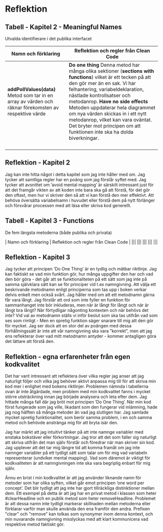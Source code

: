 # Reflektion

## Tabell - Kapitel 2 - Meaningful Names
Utvalda identifierare i det publika interfacet

| Namn och förklaring | Reflektion och regler från Clean Code  |
|------|---------|
|**addPollValues(data)** Metod som tar in en array av värden och räknar förekomsten av respektive värde|**Do one thing** Denna metod har många olika sektioner (**sections with functions**) vilket är ett tecken på att den gör mer än en sak. Vi har felhantering, variabeldeklaration, nästlade kontrollsatser och metodanrop. **Have no side effects** Metoden uppdaterar hela diagrammet om nya värden skickas in i ett nytt metodanrop, vilket kan vara oväntat. Det bryter mot principen om att funktionen inte ska ha dolda biverkningar.|
|||
|||
|||
|||

## Reflektion - Kapitel 2
Jag kan inte hitta något i detta kapitel som jag inte håller med om. Jag tycker att samtliga regler har en poäng som jag förstår syftet med. Jag tycker att avsnittet om ’avoid mental mapping’ är särskilt intressant just för att det framgår vikten av att koden inte bara ska gå att förstå, för det gör den oftast, men hur vi skriver den så att vi kan förstå den mer effektivt. Att behöva översätta variabelnamn i huvudet eller förstå dem på nytt förlänger och försvårar processen med att läsa eller skriva kod generellt.

## Tabell - Kapitel 3 - Functions
De fem längsta metoderna (både publika och privata)

| Namn och förklaring | Reflektion och regler från Clean Code  |
|||
|||
|||
|||
|||


## Reflektion - Kapitel 3
Jag tycker att principen ’Do One Thing’ är en tydlig och mätbar riktlinje. Jag kan faktiskt se vad min funktion gör, hur många uppgifter den har och vad den bör göra - det går att se funktionaliteten på ett sätt som jag inte på samma självklara sätt kan se för principer vid t.ex namngivning. Att välja ett beskrivande metodnamn enligt principerna som tas upp i boken verkar delvis enkelt men också svårt. Jag håller med om att ett metodnamn gärna får vara långt. Jag förstår att ord som inte fyller en funktion för sammanhanget inte bör inkluderas, men när är långt för långt och när är långt bra långt? När förtydligar någonting kontexten och när behövs det inte? Vid val av metodnamn ställs vi inför beslut som ska tas utifrån vad som ses som rimligt - Men en spretig funktion säger snarare till mig att den gör för mycket. Jag ser dock att en stor del av poängen med dessa förhållningssätt är inte att vår namngivning ska vara ”korrekt”, men att jag ens reflekterar över vad mitt metodnamn antyder - kommer antagligen göra det lättare att förstå den.


## Reflektion - egna erfarenheter från egen kodkvalitet
Det har varit intressant att reflektera över vilka regler jag anser att jag naturligt följer och vilka jag behöver aktivt anpassa mig till för att skriva min kod mer i enlighet med bokens riktlinjer. Problemen nämnda i tabellerna ovan är inte åtgärdade, men problem med min kodkvalitet fanns i mycket större utsträckning innan jag började analysera och leta efter dem. Jag hittade många fall där jag bröt mot principen ’Do One Thing’. När min kod först fungerade som jag ville, likadant som den fungerar vid inlämning, hade jag nog hälften så många metoder än vad jag slutligen har. Jag samlade mycket spretig funktionalitet, som berör samma problem, i en och samma metod och behövde anstränga mig för att bryta isär den. 
              
Jag har märkt att jag intuitivt tänker på att inte namnge variabler med enstaka bokstäver eller förkortningar. Jag tror att det som faller sig naturligt att skriva utifrån det man själv förstår och föredrar när man skriver sin kod. Jag upplever att det tar mig längre tid att komma framåt om jag inte namnger variabler på ett tydligt sätt som talar om för mig vad variabeln representerar (undviker mental mapping). Vad som däremot är viktigt för kodkvaliteten är att namngivningen inte ska vara begriplig enbart för mig själv.
                 
Ännu en brist i min kodkvalitet är att jag använder liknande namn för metoder som har olika syften, vilket går emot principen ’one word per concept’. Det blir tydligt att jag inte har gjort tillräckliga distinktioner mellan dem. Ett exempel på detta är att jag har en privat metod i klassen som heter #clearHeadline och en publik metod som heter removeHeadline. Problemet är att dessa namn inte tydligt markerar skillnaden mellan metoderna eller förklarar varför man skulle använda den ena framför den andra. Prefixen "clear" och "remove" kan tolkas som synonymer inom denna kontext, och min nuvarande namngivning misslyckas med att klart kommunicera vad respektive metod faktiskt gör.